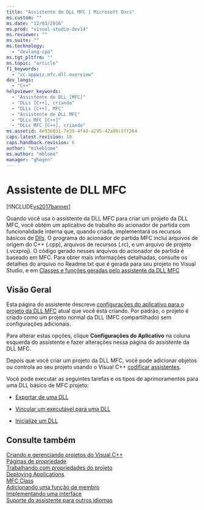 ```yaml
---
title: "Assistente de DLL MFC | Microsoft Docs"
ms.custom: ""
ms.date: "12/03/2016"
ms.prod: "visual-studio-dev14"
ms.reviewer: ""
ms.suite: ""
ms.technology: 
  - "devlang-cpp"
ms.tgt_pltfrm: ""
ms.topic: "article"
f1_keywords: 
  - "vc.appwiz.mfc.dll.overview"
dev_langs: 
  - "C++"
helpviewer_keywords: 
  - "Assistente de DLL [MFC]"
  - "DLLs [C++], criando"
  - "DLLs [C++], MFC"
  - "Assistente de DLL MFC"
  - "DLLs MFC [C++]"
  - "DLLs MFC [C++], criando"
ms.assetid: 4e936031-7e39-4f40-a295-42a09c5ff264
caps.latest.revision: 10
caps.handback.revision: 6
author: "mikeblome"
ms.author: "mblome"
manager: "ghogen"
---
```

# Assistente de DLL MFC
[!INCLUDE[vs2017banner](../../assembler/inline/includes/vs2017banner.md)]

Quando você usa o assistente da DLL MFC para criar um projeto da DLL MFC, você obtém um aplicativo de trabalho do acionador de partida com funcionalidade interna que, quando criada, implementará os recursos básicos de [Dlls](../../build/dlls-in-visual-cpp.md).  O programa do acionador de partida MFC inclui arquivos de origem do C\+\+ \(.cpp\), arquivos de recursos \(.rc\), e um arquivo de projeto \(.vcxproj\).  O código gerado nesses arquivos do acionador de partida é baseado em MFC.  Para obter mais informações detalhadas, consulte os detalhes do arquivo no Readme.txt que é gerada para seu projeto no Visual Studio, e em [Classes e funções geradas pelo assistente da DLL MFC](../Topic/Classes%20and%20Functions%20Generated%20by%20the%20MFC%20DLL%20Wizard.md)  
  
## Visão Geral  
 Esta página do assistente descreve [configurações do aplicativo para o projeto da DLL MFC](../../mfc/reference/application-settings-mfc-dll-wizard.md) atual que você está criando.  Por padrão, o projeto é criado como um projeto normal da DLL \(MFC compartilhado\) sem configurações adicionais.  
  
 Para alterar estas opções, clique **Configurações do Aplicativo** na coluna esquerda do assistente e fazer alterações nessa página do assistente da DLL MFC.  
  
 Depois que você criar um projeto da DLL MFC, você pode adicionar objetos ou controla ao seu projeto usando o Visual C\+\+ [codificar assistentes](../../ide/adding-functionality-with-code-wizards-cpp.md).  
  
 Você pode executar as seguintes tarefas e os tipos de aprimoramentos para uma DLL básico de MFC projeto:  
  
-   [Exportar de uma DLL](../../build/exporting-from-a-dll.md)  
  
-   [Vincular um executável para uma DLL](../../build/linking-an-executable-to-a-dll.md)  
  
-   [Inicialize um DLL](../../build/initializing-a-dll.md)  
  
## Consulte também  
 [Criando e gerenciando projetos do Visual C\+\+](../../ide/creating-and-managing-visual-cpp-projects.md)   
 [Páginas de propriedade](../../ide/property-pages-visual-cpp.md)   
 [Trabalhando com propriedades do projeto](../../ide/working-with-project-properties.md)   
 [Deploying Applications](http://msdn.microsoft.com/pt-br/4ff8881d-0daf-47e7-bfe7-774c625031b4)   
 [MFC Class](../../mfc/reference/adding-an-mfc-class.md)   
 [Adicionando uma função de membro](../../ide/adding-a-member-function-visual-cpp.md)   
 [Implementando uma interface](../../ide/implementing-an-interface-visual-cpp.md)   
 [Suporte do assistente para outros idiomas](../../ide/wizard-support-for-other-languages.md)